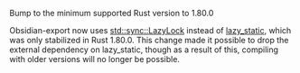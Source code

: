 Bump to the minimum supported Rust version to 1.80.0

Obsidian-export now uses [std::sync::LazyLock](https://doc.rust-lang.org/std/sync/struct.LazyLock.html) instead of [lazy_static](https://crates.io/crates/lazy_static), which was only stabilized in Rust 1.80.0.
This change made it possible to drop the external dependency on lazy_static, though as a result of this, compiling with older versions will no longer be possible.
